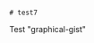                                                                                                                                                                                                                                                                                                                                                                                                                                                                                                                                                                           # test7
Test "graphical-gist"